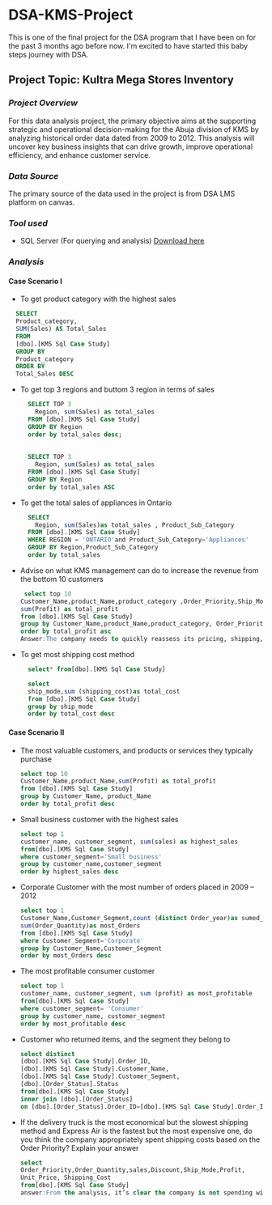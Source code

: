 # DSA-KMS-Project

This is one of the final project for the DSA program that I have been on for the past 3 months ago before now. I'm excited to have started this baby steps journey with DSA.

## **Project Topic: Kultra Mega Stores Inventory**

### *Project Overview*

For this data analysis project, the primary objective aims at the supporting strategic and operational decision-making for the Abuja division of KMS by analyzing historical order data dated from 2009 to 2012. This analysis will uncover key business insights that can drive growth, improve operational efficiency, and enhance customer service.

### *Data Source*

The primary source of the data used in the project is from DSA LMS platform on canvas.

### *Tool used* 

- SQL Server (For querying and analysis) [Download here](https://www.microsoft.com/en-us/sql-server/sql-server-downloads)

### *Analysis*

#### **Case Scenario I**

  - To get product category with the highest sales
    
  ``` SQL
    SELECT 
    Product_category, 
    SUM(Sales) AS Total_Sales
    FROM 
    [dbo].[KMS Sql Case Study]
    GROUP BY 
    Product_category
    ORDER BY 
    Total_Sales DESC
  ```

  - To get top 3 regions and buttom 3 region in terms of sales

    ``` SQL
      SELECT TOP 3
    	Region, sum(Sales) as total_sales
      FROM [dbo].[KMS Sql Case Study]
      GROUP BY Region
      order by total_sales desc;
      
      
      SELECT TOP 3
      	Region, sum(Sales) as total_sales
      FROM [dbo].[KMS Sql Case Study]
      GROUP BY Region
      order by total_sales ASC
    ```
    
  - To get the total sales of appliances in Ontario

    ```SQL
      SELECT 
    	Region, sum(Sales)as total_sales , Product_Sub_Category
      FROM [dbo].[KMS Sql Case Study]
      WHERE REGION = 'ONTARIO'and Product_Sub_Category='Appliances'
      GROUP BY Region,Product_Sub_Category
      order by total_sales
    ```

  - Advise on what KMS management can do to increase the revenue from the bottom 10 customers

    ```SQL
     select top 10
    Customer_Name,product_Name,product_category ,Order_Priority,Ship_Mode,Shipping_Cost,
    sum(Profit) as total_profit
    from [dbo].[KMS Sql Case Study]
    group by Customer_Name,product_Name,product_category, Order_Priority,Ship_Mode,Shipping_Cost
    order by total_profit asc
    Answer:The company needs to quickly reassess its pricing, shipping, and customer strategy. The current losses from low-priority customers using expensive shipping options show operational inefficiencies. To improve performance, management should align shipping methods with order priority, evaluate product profit margins, and revise any customer deals that lead to losses.
    ```

  - To get most shipping cost method
    
    ```SQL
      select* from[dbo].[KMS Sql Case Study] 

      select 
      ship_mode,sum (shipping_cost)as total_cost
      from [dbo].[KMS Sql Case Study]
      group by ship_mode
      order by total_cost desc
    ```

#### **Case Scenario II**

  - The most valuable customers, and products or services they typically purchase

    ``` SQL
    select top 10
    Customer_Name,product_Name,sum(Profit) as total_profit
    from [dbo].[KMS Sql Case Study]
    group by Customer_Name, product_Name
    order by total_profit desc
    ```

  - Small business customer with the highest sales
    
    ``` SQL
    select top 1
    customer_name, customer_segment, sum(sales) as highest_sales
    from[dbo].[KMS Sql Case Study]
    where customer_segment='Small business'
    group by customer_name,customer_segment
    order by highest_sales desc
    ```

  - Corporate Customer with the most number of orders placed in 2009 – 2012

    ``` SQL
    select top 1
    Customer_Name,Customer_Segment,count (distinct Order_year)as sumed_year,
    sum(Order_Quantity)as most_Orders
    from [dbo].[KMS Sql Case Study]
    where Customer_Segment='Corporate' 
    group by Customer_Name,Customer_Segment
    order by most_Orders desc
    ```

  - The most profitable consumer customer

    ``` SQL
    select top 1
    customer_name, customer_segment, sum (profit) as most_profitable
    from[dbo].[KMS Sql Case Study]
    where customer_segment= 'Consumer'
    group by customer_name, customer_segment
    order by most_profitable desc
    ```

  - Customer who returned items, and the segment they belong to

    ``` SQL
    select distinct
    [dbo].[KMS Sql Case Study].Order_ID,
    [dbo].[KMS Sql Case Study].Customer_Name,
    [dbo].[KMS Sql Case Study].Customer_Segment,
    [dbo].[Order_Status].Status
    from[dbo].[KMS Sql Case Study]
    inner join [dbo].[Order_Status]
    on [dbo].[Order_Status].Order_ID=[dbo].[KMS Sql Case Study].Order_ID
    ```

  - If the delivery truck is the most economical but the slowest shipping method and
Express Air is the fastest but the most expensive one, do you think the company
appropriately spent shipping costs based on the Order Priority? Explain your answer

    ``` SQL
    select
    Order_Priority,Order_Quantity,sales,Discount,Ship_Mode,Profit,
    Unit_Price, Shipping_Cost
    from[dbo].[KMS Sql Case Study]
    answer:From the analysis, it’s clear the company is not spending wisely on shipping. High expenses on low-priority orders and low costs on urgent ones show that the shipping strategy is poorly aligned with order importance. Additionally, the negative profits on some orders indicate the need for a thorough review of cost-effectiveness and pricing decisions.
    ```
